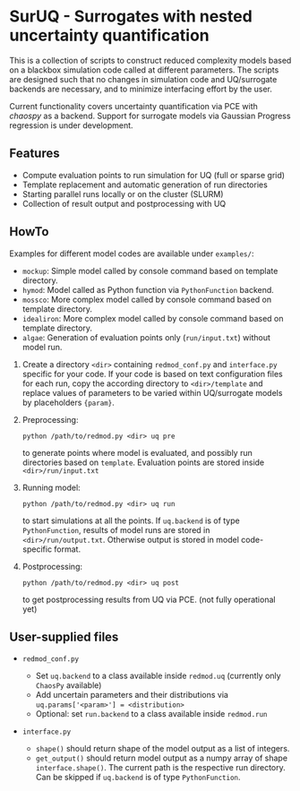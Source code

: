 # SurUQ - Surrogates with nested uncertainty quantification

This is a collection of scripts to construct reduced complexity models
based on a blackbox simulation code called at different parameters.
The scripts are designed such that no changes in simulation code and
UQ/surrogate backends are necessary, and to minimize interfacing effort by the user.

Current functionality covers uncertainty quantification via PCE with 
*chaospy* as a backend. Support for surrogate models via Gaussian 
Progress regression is under development.

## Features

* Compute evaluation points to run simulation for UQ (full or sparse grid)
* Template replacement and automatic generation of run directories
* Starting parallel runs locally or on the cluster (SLURM)
* Collection of result output and postprocessing with UQ

## HowTo

Examples for different model codes are available under `examples/`:
* `mockup`: Simple model called by console command based on template directory.
* `hymod`: Model called as Python function via `PythonFunction` backend.
* `mossco`: More complex model called by console command based on template directory.
* `idealiron`: More complex model called by console command based on template directory.
* `algae`: Generation of evaluation points only (`run/input.txt`) without model run.

1. Create a directory `<dir>` containing `redmod_conf.py` and `interface.py` specific for your code.
   If your code is based on text configuration files for each run, copy the according directory to `<dir>/template`
   and replace values of parameters to be varied within UQ/surrogate models by placeholders `{param}`.
   
2. Preprocessing:  
   ```
   python /path/to/redmod.py <dir> uq pre
   ```
   to generate points where model is evaluated, and possibly run directories based on `template`.
   Evaluation points are stored inside `<dir>/run/input.txt`
  
3. Running model: 
   ```
   python /path/to/redmod.py <dir> uq run
   ```
   to start simulations at all the points. If `uq.backend` is of type `PythonFunction`, results
   of model runs are stored in `<dir>/run/output.txt`. Otherwise output is stored in model code-specific format.
  
4. Postprocessing: 
   ```
   python /path/to/redmod.py <dir> uq post
   ```
   to get postprocessing results from UQ via PCE.
   (not fully operational yet)
  
## User-supplied files

* `redmod_conf.py`
  * Set `uq.backend` to a class available inside `redmod.uq` (currently only `ChaosPy` available)
  * Add uncertain parameters and their distributions via `uq.params['<param>'] = <distribution>`
  * Optional: set `run.backend` to a class available inside `redmod.run`
  
* `interface.py`
  * `shape()` should return shape of the model output as a list of integers.
  * `get_output()` should return model output as a numpy array of shape `interface.shape()`.
    The current path is the respective run directory. Can be skipped if `uq.backend` is of type `PythonFunction`.
